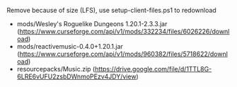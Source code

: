 Remove because of size (LFS), use setup-client-files.ps1 to redownload
- mods/Wesley's Roguelike Dungeons 1.20.1-2.3.3.jar (https://www.curseforge.com/api/v1/mods/332234/files/6026226/download)
- mods/reactivemusic-0.4.0+1.20.1.jar (https://www.curseforge.com/api/v1/mods/960382/files/5718622/download)
- resourcepacks/Music.zip (https://drive.google.com/file/d/1TTL8G-6LRE6vUFU2zsbDWnmoPEzv4JDY/view)